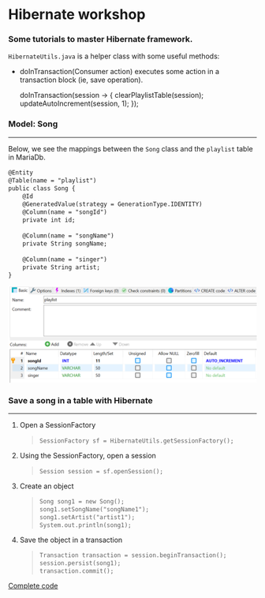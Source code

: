 # Hibernate workshop
### Some tutorials to master Hibernate framework.


`HibernateUtils.java` is a helper class with some useful methods:
- doInTransaction(Consumer<Session> action) executes some action in a transaction block (ie, save operation).


     doInTransaction(session -> {
         clearPlaylistTable(session);
         updateAutoIncrement(session, 1);
     });




### Model: Song
* * *

Below, we see the mappings between the `Song` class and the `playlist` table in MariaDb.
```
@Entity
@Table(name = "playlist")
public class Song {
    @Id
    @GeneratedValue(strategy = GenerationType.IDENTITY)
    @Column(name = "songId")
    private int id;

    @Column(name = "songName")
    private String songName;

    @Column(name = "singer")
    private String artist;
}
```

![song_table](assets/song_table.png)

### Save a song in a table with Hibernate
* * *

1. Open a SessionFactory
    > `SessionFactory sf = HibernateUtils.getSessionFactory();`
2. Using the SessionFactory, open a session
    > `Session session = sf.openSession();`
3. Create an object
    > ```
    > Song song1 = new Song();
    > song1.setSongName("songName1");
    > song1.setArtist("artist1");
    > System.out.println(song1);
    > ```

4. Save the object in a transaction
    > ```
    > Transaction transaction = session.beginTransaction();
    > session.persist(song1);
    > transaction.commit();
    > ```

[Complete code](https://github.com/vocaltech/hibernate-training/blob/master/src/main/java/fr/vocaltech/hibernate/HibernateApp.java)